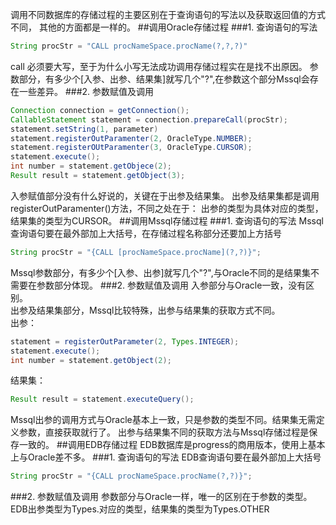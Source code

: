 调用不同数据库的存储过程的主要区别在于查询语句的写法以及获取返回值的方式不同，
其他的方面都是一样的。
##调用Oracle存储过程
###1. 查询语句的写法  
```java
String procStr = "CALL procNameSpace.procName(?,?,?)"
```
call 必须要大写，至于为什么小写无法成功调用存储过程实在是找不出原因。
参数部分，有多少个[入参、出参、结果集]就写几个"?",在参数这个部分Mssql会存在一些差异。
###2. 参数赋值及调用
```java
Connection connection = getConnection();
CallableStatement statement = connection.prepareCall(procStr);
statement.setString(1, parameter)
statement.registerOutParamenter(2, OracleType.NUMBER);
statement.registerOUtParamenter(3, OracleType.CURSOR);
statement.execute();
int number = statement.getObjece(2);
Result result = statement.getObject(3);
```
入参赋值部分没有什么好说的，关键在于出参及结果集。
出参及结果集都是调用registerOutParamenter()方法，不同之处在于：
出参的类型为具体对应的类型，结果集的类型为CURSOR。
##调用Mssql存储过程
###1. 查询语句的写法
Mssql查询语句要在最外部加上大括号，在存储过程名称部分还要加上方括号
```java
String procStr = "{CALL [procNameSpace.procName](?,?)}";
```
Mssql参数部分，有多少个[入参、出参]就写几个"?",与Oracle不同的是结果集不需要在参数部分体现。
###2. 参数赋值及调用
入参部分与Oracle一致，没有区别。  
出参及结果集部分，Mssql比较特殊，出参与结果集的获取方式不同。  
出参：
```java
statement = registerOutParameter(2, Types.INTEGER);
statement.execute();
int number = statement.getObject(2);
```
结果集：  
```java
Result result = statement.executeQuery();
```
Mssql出参的调用方式与Oracle基本上一致，只是参数的类型不同。结果集无需定义参数，直接获取就行了。
出参与结果集不同的获取方法与Mssql存储过程是保存一致的。
##调用EDB存储过程
EDB数据库是progress的商用版本，使用上基本上与Oracle差不多。
###1. 查询语句的写法
EDB查询语句要在最外部加上大括号
```java
String procStr = "{CALL procNameSpace.procName(?,?)}";
```
###2. 参数赋值及调用
参数部分与Oracle一样，唯一的区别在于参数的类型。  
EDB出参类型为Types.对应的类型，结果集的类型为Types.OTHER
